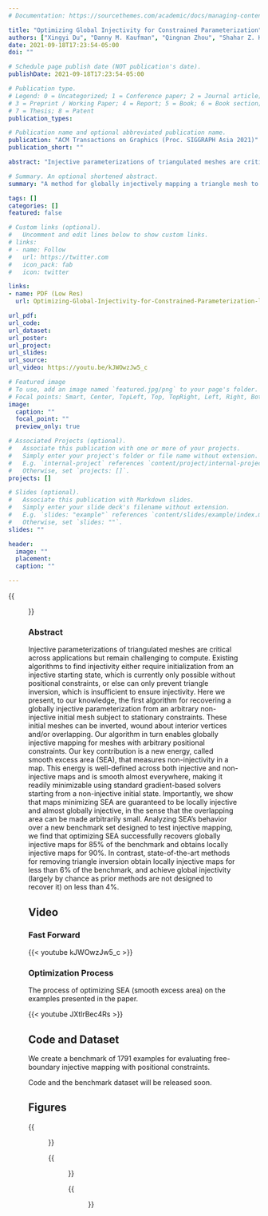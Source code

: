```yaml
---
# Documentation: https://sourcethemes.com/academic/docs/managing-content/

title: "Optimizing Global Injectivity for Constrained Parameterization"
authors: ["Xingyi Du", "Danny M. Kaufman", "Qingnan Zhou", "Shahar Z. Kovalsky", "Yajie Yan", "Noam Aigerman", "Tao Ju"]
date: 2021-09-18T17:23:54-05:00
doi: ""

# Schedule page publish date (NOT publication's date).
publishDate: 2021-09-18T17:23:54-05:00

# Publication type.
# Legend: 0 = Uncategorized; 1 = Conference paper; 2 = Journal article;
# 3 = Preprint / Working Paper; 4 = Report; 5 = Book; 6 = Book section;
# 7 = Thesis; 8 = Patent
publication_types: 

# Publication name and optional abbreviated publication name.
publication: "ACM Transactions on Graphics (Proc. SIGGRAPH Asia 2021)"
publication_short: ""

abstract: "Injective parameterizations of triangulated meshes are critical across applications but remain challenging to compute. Existing algorithms to find injectivity either require initialization from an injective starting state, which is currently only possible without positional constraints, or else can only prevent triangle inversion, which is insufficient to ensure injectivity. Here we present, to our knowledge, the first algorithm for recovering a globally injective parameterization from an arbitrary non-injective initial mesh subject to stationary constraints. These initial meshes can be inverted, wound about interior vertices and/or overlapping. Our algorithm in turn enables globally injective mapping for meshes with arbitrary positional constraints. Our key contribution is a new energy, called smooth excess area (SEA), that measures non-injectivity in a map. This energy is well-defined across both injective and non-injective maps and is smooth almost everywhere, making it readily minimizable using standard gradient-based solvers starting from a non-injective initial state. Importantly, we show that maps minimizing SEA are guaranteed to be locally injective and almost globally injective, in the sense that the overlapping area can be made arbitrarily small. Analyzing SEA’s behavior over a new benchmark set designed to test injective mapping, we find that optimizing SEA successfully recovers globally injective maps for 85% of the benchmark and obtains locally injective maps for 90%. In contrast, state-of-the-art methods for removing triangle inversion obtain locally injective maps for less than 6% of the benchmark, and achieve global injectivity (largely by chance as prior methods are not designed to recover it) on less than 4%."

# Summary. An optional shortened abstract.
summary: "A method for globally injectively mapping a triangle mesh to plane while satisfying arbitrarily positional constraints"

tags: []
categories: []
featured: false

# Custom links (optional).
#   Uncomment and edit lines below to show custom links.
# links:
# - name: Follow
#   url: https://twitter.com
#   icon_pack: fab
#   icon: twitter

links:
- name: PDF (Low Res)
  url: Optimizing-Global-Injectivity-for-Constrained-Parameterization-low-res.pdf

url_pdf:
url_code: 
url_dataset:
url_poster:
url_project:
url_slides:
url_source:
url_video: https://youtu.be/kJWOwzJw5_c

# Featured image
# To use, add an image named `featured.jpg/png` to your page's folder.
# Focal points: Smart, Center, TopLeft, Top, TopRight, Left, Right, BottomLeft, Bottom, BottomRight.
image:
  caption: ""
  focal_point: ""
  preview_only: true

# Associated Projects (optional).
#   Associate this publication with one or more of your projects.
#   Simply enter your project's folder or file name without extension.
#   E.g. `internal-project` references `content/project/internal-project/index.md`.
#   Otherwise, set `projects: []`.
projects: []

# Slides (optional).
#   Associate this publication with Markdown slides.
#   Simply enter your slide deck's filename without extension.
#   E.g. `slides: "example"` references `content/slides/example/index.md`.
#   Otherwise, set `slides: ""`.
slides: ""

header:
  image: ""
  placement: 
  caption: ""

---
```


{{<figure alt="featured" src="/img/SEA/fig1.jpeg" title="Figure 1. Given a non-injective initial parameterization of a surface mesh (left) with inverted triangles (red), boundary intersections (orange dots), and overwound vertices (magenta dots), our method recovers a globally injective map (right) while keeping the constraints (blue points) in place. The inserts zoom in on one region in the initial map with many boundary intersections and inverted triangles (green box) and another region with an overwound vertex (cyan box).">}}



### **Abstract**

Injective parameterizations of triangulated meshes are critical across applications but remain challenging to compute. Existing algorithms to find injectivity either require initialization from an injective starting state, which is currently only possible without positional constraints, or else can only prevent triangle inversion, which is insufficient to ensure injectivity. Here we present, to our knowledge, the first algorithm for recovering a globally injective parameterization from an arbitrary non-injective initial mesh subject to stationary constraints. These initial meshes can be inverted, wound about interior vertices and/or overlapping. Our algorithm in turn enables globally injective mapping for meshes with arbitrary positional constraints. Our key contribution is a new energy, called smooth excess area (SEA), that measures non-injectivity in a map. This energy is well-defined across both injective and non-injective maps and is smooth almost everywhere, making it readily minimizable using standard gradient-based solvers starting from a non-injective initial state. Importantly, we show that maps minimizing SEA are guaranteed to be locally injective and almost globally injective, in the sense that the overlapping area can be made arbitrarily small. Analyzing SEA’s behavior over a new benchmark set designed to test injective mapping, we find that optimizing SEA successfully recovers globally injective maps for 85% of the benchmark and obtains locally injective maps for 90%. In contrast, state-of-the-art methods for removing triangle inversion obtain locally injective maps for less than 6% of the benchmark, and achieve global injectivity (largely by chance as prior methods are not designed to recover it) on less than 4%.

## **Video** 

### **Fast Forward**

{{< youtube kJWOwzJw5_c >}}

### **Optimization Process**

The process of optimizing SEA (smooth excess area) on the examples presented in the paper.

{{< youtube JXtlrBec4Rs >}}

## **Code and Dataset**

We create a benchmark of 1791 examples for evaluating free-boundary injective mapping with positional constraints.

Code and the benchmark dataset will be released soon.


## **Figures**

{{<figure alt="fig-success" src="/img/SEA/fig-success.png" title="Figure 2. Three successful examples from the benchmark: initial maps (first column), maps produced by our method (second column), which are all globally injective, and maps produced by LBD (third column) and SA (last column), none of which are locally or globally injective.">}}

{{<figure alt="fig-toys" src="/img/SEA/fig-toys.png" title="Figure 3. From left to right: input meshes (with one or two boundaries), non-injective initial maps, globally injective maps produced by our method (SEA), and results of LBD and SA. Both LBD and SA have removed most or all inverted triangles, but the results are neither locally or globally injective due to overwound vertices and boundary intersections.">}}

{{<figure alt="fig-overwound-1-rings" src="/img/SEA/fig-overwound-1-rings.png" title="Figure 4. Two initial maps with overwound vertices (top) and the injective maps produced by our method (bottom).">}}





<!-- ### **Acknowledgments**

This work is supported in part by NSF grant RI-1618685, NIH grant U2C CA233303-1, and Simons Math+X Investigators Award 400837. We would like to thank authors of several papers for providing code, data, and help with comparisons, and especially Hanxiao Shen, Ofir Weber, Alon Bright, Zohar Levi, and Xiao-Ming Fu. -->
